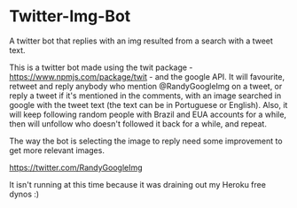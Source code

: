 # Twitter-Img-Bot
A twitter bot that replies with an img resulted from a search with a tweet text.

This is a twitter bot made using the twit package - https://www.npmjs.com/package/twit - and the google API.
It will favourite, retweet and reply anybody who mention @RandyGoogleImg on a tweet, or reply a tweet if it's mentioned in the comments, with an image searched in google
with the tweet text (the text can be in Portuguese or English). Also, it will keep following random people with Brazil and EUA accounts for a while,
then will unfollow who doesn't followed it back for a while, and repeat.

The way the bot is selecting the image to reply need some improvement to get more relevant images.

https://twitter.com/RandyGoogleImg

It isn't running at this time because it was draining out my Heroku free dynos :)
